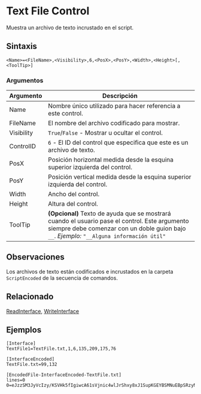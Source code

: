 # Text File Control

Muestra un archivo de texto incrustado en el script.

## Sintaxis

```pebakery
<Name>=<FileName>,<Visibility>,6,<PosX>,<PosY>,<Width>,<Height>[,<ToolTip>]
```

### Argumentos

| Argumento | Descripción |
| --- | --- |
| Name | Nombre único utilizado para hacer referencia a este control. |
| FileName | El nombre del archivo codificado para mostrar. |
| Visibility | `True`/`False` - Mostrar u ocultar el control. |
| ControlID | `6` - El ID del control que especifica que este es un archivo de texto. |
| PosX | Posición horizontal medida desde la esquina superior izquierda del control. |
| PosY | Posición vertical medida desde la esquina superior izquierda del control. |
| Width | Ancho del control. |
| Height | Altura del control. |
| ToolTip | **(Opcional)** Texto de ayuda que se mostrará cuando el usuario pase el control. Este argumento siempre debe comenzar con un doble guion bajo `__`. *Ejemplo:* `"__Alguna información útil"` |

## Observaciones

Los archivos de texto están codificados e incrustados en la carpeta `ScriptEncoded` de la secuencia de comandos.

## Relacionado

[ReadInterface](/Commands/Interface/ReadInterface.md), [WriteInterface](/Commands/Interface/WriteInterface.md)

## Ejemplos

```pebakery
[Interface]
TextFile1=TextFile.txt,1,6,135,209,175,76

[InterfaceEncoded]
TextFile.txt=99,132

[EncodedFile-InterfaceEncoded-TextFile.txt]
lines=0
0=eJzzSM3JyVcIzy/KSVHk5fIgiwcA61sVjnic4wlJrShxy8xJ1SupKGEYBSMNuEBpSRzyN1W/mTEwAQAtYwdJj9s6pwEAAAACAAAAJgAAABkAAAAAAAAAAQAAAAAAAAAAAAAA
```

